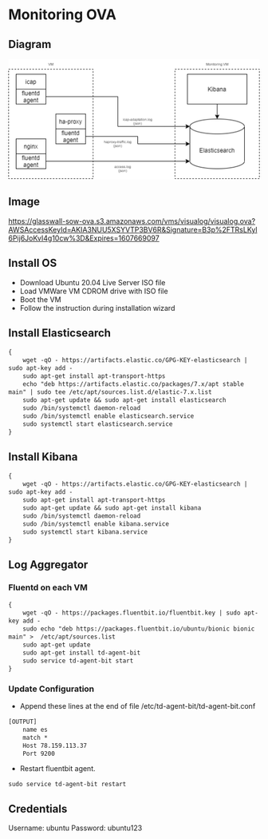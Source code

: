 # Monitoring OVA
## Diagram
![Monitoring Diagram](images/monitoring-ova.png)
## Image
https://glasswall-sow-ova.s3.amazonaws.com/vms/visualog/visualog.ova?AWSAccessKeyId=AKIA3NUU5XSYVTP3BV6R&Signature=B3p%2FTRsLKyl6Pij6JoKvI4g10cw%3D&Expires=1607669097

## Install OS
- Download Ubuntu 20.04 Live Server ISO file
- Load VMWare VM CDROM drive with ISO file
- Boot the VM
- Follow the instruction during installation wizard

## Install Elasticsearch
```
{
	wget -qO - https://artifacts.elastic.co/GPG-KEY-elasticsearch | sudo apt-key add -
	sudo apt-get install apt-transport-https
	echo "deb https://artifacts.elastic.co/packages/7.x/apt stable main" | sudo tee /etc/apt/sources.list.d/elastic-7.x.list
	sudo apt-get update && sudo apt-get install elasticsearch
	sudo /bin/systemctl daemon-reload
	sudo /bin/systemctl enable elasticsearch.service
	sudo systemctl start elasticsearch.service
}
```

## Install Kibana
```
{
	wget -qO - https://artifacts.elastic.co/GPG-KEY-elasticsearch | sudo apt-key add -
	sudo apt-get install apt-transport-https
	sudo apt-get update && sudo apt-get install kibana
	sudo /bin/systemctl daemon-reload
	sudo /bin/systemctl enable kibana.service
	sudo systemctl start kibana.service
}
```

## Log Aggregator
### Fluentd on each VM
```
{
	wget -qO - https://packages.fluentbit.io/fluentbit.key | sudo apt-key add -
	sudo echo "deb https://packages.fluentbit.io/ubuntu/bionic bionic main" >  /etc/apt/sources.list
	sudo apt-get update
	sudo apt-get install td-agent-bit
	sudo service td-agent-bit start
}
```
### Update Configuration
- Append these lines at the end of file /etc/td-agent-bit/td-agent-bit.conf
```
[OUTPUT]
    name es
    match *
    Host 78.159.113.37
    Port 9200
```
- Restart fluentbit agent.
```
sudo service td-agent-bit restart
```


## Credentials
Username: ubuntu
Password: ubuntu123
